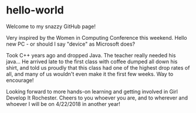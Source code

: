 
# hello-world
Welcome to my snazzy GitHub page! 

Very inspired by the Women in Computing Conference this weekend. Hello new PC - or should I say "device" as Microsoft does? 

Took C++ years ago and dropped Java. The teacher really needed his java... He arrived late to the first class with coffee dumped all down his shirt, and told us proudly that this class had one of the highest drop rates of all, and many of us wouldn't even make it the first few weeks. Way to encourage!

Looking forward to more hands-on learning and getting involved in Girl Develop It Rochester. Cheers to you whoever you are, and to wherever and whoever I will be on 4/22/2018 in another year! 
